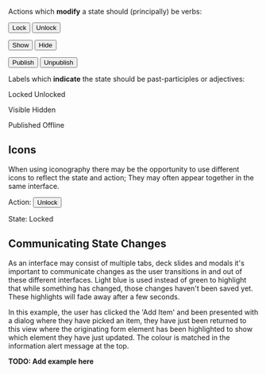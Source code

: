 Actions which **modify** a state should (principally) be verbs:

<button class="btn">Lock</button>
<button class="btn">Unlock</button>

<button class="btn">Show</button>
<button class="btn">Hide</button>

<button class="btn">Publish</button>
<button class="btn">Unpublish</button>

Labels which **indicate** the state should be past-participles or adjectives:

<span class="label">Locked</span>
<span class="label">Unlocked</span>

<span class="label">Visible</span>
<span class="label">Hidden</span>

<span class="label">Published</span>
<span class="label">Offline</span>

## Icons

When using iconography there may be the opportunity to use different icons to reflect the state and action; They may often appear together in the same interface.

Action: <button class="btn"><i class="icon-unlock"></i> Unlock</button> 

State: <span class="label label--inverse"><i class="icon-lock"></i> Locked</span> 

## Communicating State Changes

As an interface may consist of multiple tabs, deck slides and modals it's important to communicate changes as the user transitions in and out of these different interfaces. Light blue is used instead of green to highlight that while something has changed, those changes haven't been saved yet. These highlights will fade away after a few seconds.

In this example, the user has clicked the 'Add Item' and been presented with a dialog where they have picked an item, they have just been returned to this view where the originating form element has been highlighted to show which element they have just updated. The colour is matched in the information alert message at the top.

**TODO: Add example here**